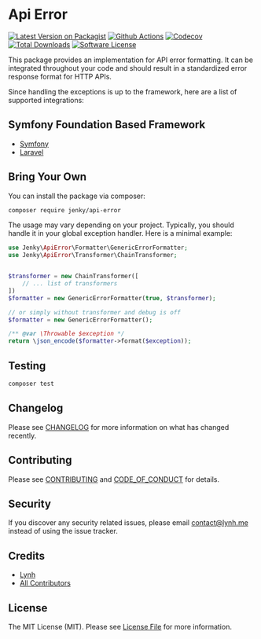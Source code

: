 
# Api Error

[![Latest Version on Packagist][ico-version]][link-packagist]
[![Github Actions][ico-gh-actions]][link-gh-actions]
[![Codecov][ico-codecov]][link-codecov]
[![Total Downloads][ico-downloads]][link-downloads]
[![Software License][ico-license]](LICENSE.md)

This package provides an implementation for API error formatting. It can be integrated throughout your code and should result in a standardized error response format for HTTP APIs.

Since handling the exceptions is up to the framework, here are a list of supported integrations:

## Symfony Foundation Based Framework
- [Symfony](https://github.com/jenky/api-error-bundle)
- [Laravel](https://github.com/jenky/hades)

## Bring Your Own

You can install the package via composer:

```bash
composer require jenky/api-error
```

The usage may vary depending on your project. Typically, you should handle it in your global exception handler. Here is a minimal example:

```php
use Jenky\ApiError\Formatter\GenericErrorFormatter;
use Jenky\ApiError\Transformer\ChainTransformer;


$transformer = new ChainTransformer([
    // ... list of transformers
])
$formatter = new GenericErrorFormatter(true, $transformer);

// or simply without transformer and debug is off
$formatter = new GenericErrorFormatter();

/** @var \Throwable $exception */
return \json_encode($formatter->format($exception));
```

## Testing

```bash
composer test
```

## Changelog

Please see [CHANGELOG](CHANGELOG.md) for more information on what has changed recently.

## Contributing

Please see [CONTRIBUTING](CONTRIBUTING.md) and [CODE_OF_CONDUCT](CODE_OF_CONDUCT.md) for details.

## Security

If you discover any security related issues, please email contact@lynh.me instead of using the issue tracker.

## Credits

- [Lynh](https://github.com/jenky)
- [All Contributors](../../contributors)

## License

The MIT License (MIT). Please see [License File](LICENSE.md) for more information.

[ico-version]: https://img.shields.io/packagist/v/jenky/api-error.svg?style=for-the-badge
[ico-license]: https://img.shields.io/badge/license-MIT-brightgreen.svg?style=for-the-badge
[ico-gh-actions]: https://img.shields.io/github/actions/workflow/status/jenky/api-error/testing.yml?branch=main&label=actions&logo=github&style=for-the-badge
[ico-codecov]: https://img.shields.io/codecov/c/github/jenky/api-error?logo=codecov&style=for-the-badge
[ico-downloads]: https://img.shields.io/packagist/dt/jenky/api-error.svg?style=for-the-badge

[link-packagist]: https://packagist.org/packages/jenky/api-error
[link-gh-actions]: https://github.com/jenky/api-error
[link-codecov]: https://codecov.io/gh/jenky/api-error
[link-downloads]: https://packagist.org/packages/jenky/api-error

